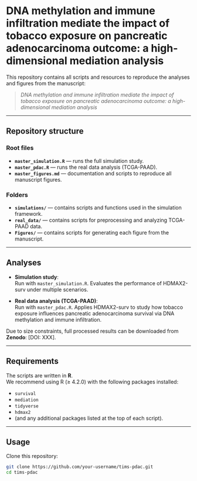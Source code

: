 # DNA methylation and immune infiltration mediate the impact of tobacco exposure on pancreatic adenocarcinoma outcome: a high-dimensional mediation analysis

This repository contains all scripts and resources to reproduce the analyses and figures from the manuscript:

> *DNA methylation and immune infiltration mediate the impact of tobacco exposure on pancreatic adenocarcinoma outcome: a high-dimensional mediation analysis*  

---

## Repository structure

### Root files
- **`master_simulation.R`** — runs the full simulation study.  
- **`master_pdac.R`** — runs the real data analysis (TCGA-PAAD).  
- **`master_figures.md`** — documentation and scripts to reproduce all manuscript figures.  

### Folders
- **`simulations/`** — contains scripts and functions used in the simulation framework.  
- **`real_data/`** — contains scripts for preprocessing and analyzing TCGA-PAAD data.  
- **`Figures/`** — contains scripts for generating each figure from the manuscript.  

---

## Analyses

- **Simulation study**:  
  Run with `master_simulation.R`. Evaluates the performance of HDMAX2-surv under multiple scenarios.  

- **Real data analysis (TCGA-PAAD)**:  
  Run with `master_pdac.R`. Applies HDMAX2-surv to study how tobacco exposure influences pancreatic adenocarcinoma survival via DNA methylation and immune infiltration.  

Due to size constraints, full processed results can be downloaded from **Zenodo**: [DOI: XXX].

---

## Requirements

The scripts are written in **R**.  
We recommend using R (≥ 4.2.0) with the following packages installed:  
- `survival`  
- `mediation`  
- `tidyverse`  
- `hdmax2`  
- (and any additional packages listed at the top of each script).  

---

## Usage

Clone this repository:  

```bash
git clone https://github.com/your-username/tims-pdac.git
cd tims-pdac
